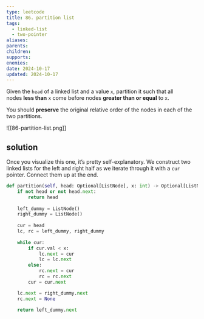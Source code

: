 ```yaml
---
type: leetcode
title: 86. partition list
tags:
  - linked-list
  - two-pointer
aliases: 
parents: 
children: 
supports: 
enemies: 
date: 2024-10-17
updated: 2024-10-17
---
```


Given the `head` of a linked list and a value `x`, partition it such that all nodes **less than** `x` come before nodes **greater than or equal** to `x`.

You should **preserve** the original relative order of the nodes in each of the two partitions.

![[86-partition-list.png]]

## solution

Once you visualize this one, it’s pretty self-explanatory. We construct two linked lists for the left and right half as we iterate through it with a `cur` pointer. Connect them up at the end.

```python
def partition(self, head: Optional[ListNode], x: int) -> Optional[ListNode]:
	if not head or not head.next:
		return head
	  
	left_dummy = ListNode()
	right_dummy = ListNode()
	  
	cur = head
	lc, rc = left_dummy, right_dummy
	  
	while cur:
		if cur.val < x:
			lc.next = cur
			lc = lc.next
		else:
			rc.next = cur
			rc = rc.next
		cur = cur.next

	lc.next = right_dummy.next
	rc.next = None
	  
	return left_dummy.next
```
